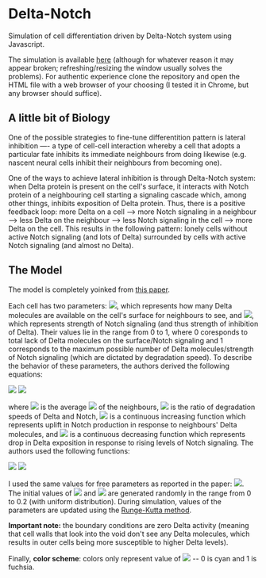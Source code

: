 # Delta-Notch
Simulation of cell differentiation driven by Delta-Notch system using Javascript.

The simulation is available <a href="https://htmlpreview.github.io/?https://github.com/Aidar-Shagiyev/Delta-Notch/blob/master/delta_notch.html" target="_blank">here</a> (although for whatever reason it may appear broken; refreshing/resizing the window usually solves the problems). For authentic experience clone the repository and open the HTML file with a web browser of your choosing (I tested it in Chrome, but any browser should suffice).

## A little bit of Biology
One of the possible strategies to fine-tune differentition pattern is lateral inhibition —- a type of cell-cell interaction whereby a cell that adopts a particular fate inhibits its immediate neighbours from doing likewise (e.g. nascent neural cells inhibit their neighbours from becoming one).

One of the ways to achieve lateral inhibition is through Delta-Notch system: when Delta protein is present on the cell's surface, it interacts with Notch protein of a neighbouring cell starting a signaling cascade which, among other things, inhibits exposition of Delta protein. Thus, there is a positive feedback loop: more Delta on a cell --> more Notch signaling in a neighbour --> less Delta on the neighbour --> less Notch signaling in the cell --> more Delta on the cell. This results in the following pattern: lonely cells without active Notch signaling (and lots of Delta) surrounded by cells with active Notch signaling (and almost no Delta).

## The Model
The model is completely yoinked from <a href="https://doi.org/10.1006/jtbi.1996.0233" target="_blank">this paper</a>.

Each cell has two parameters: <img src="https://latex.codecogs.com/svg.latex?;d">, which represents how many Delta molecules are available on the cell's surface for neighbours to see, and <img src="https://latex.codecogs.com/svg.latex?;n">, which represents strength of Notch signaling (and thus strength of inhibition of Delta). Their values lie in the range from 0 to 1, where 0 coresponds to total lack of Delta molecules on the surface/Notch signaling and 1 corresponds to the maximum possible number of Delta molecules/strength of Notch signaling (which are dictated by degradation speed). To describe the behavior of these parameters, the authors derived the following equations:

<img src="https://latex.codecogs.com/svg.latex?\Large&space;\dot{n}=f(\bar{d})-n">
<img src="https://latex.codecogs.com/svg.latex?\Large&space;\dot{d}=v*(g(n)-d)">

where <img src="https://latex.codecogs.com/svg.latex?;\bar{d}"> is the average <img src="https://latex.codecogs.com/svg.latex?;d"> of the neighbours, <img src="https://latex.codecogs.com/svg.latex?;v"> is the ratio of degradation speeds of Delta and Notch, <img src="https://latex.codecogs.com/svg.latex?;f"> is a continuous increasing function which represents uplift in Notch production in response to neighbours' Delta molecules, and <img src="https://latex.codecogs.com/svg.latex?;g"> is a continuous decreasing function which represents drop in Delta exposition in response to rising levels of Notch signaling. The authors used the following functions:

<img src="https://latex.codecogs.com/svg.latex?\Large&space;f(x)=\frac{x^{k}}{a%2Bx^{k}}">
<img src="https://latex.codecogs.com/svg.latex?\Large&space;g(x)=\frac{1}{1%2Bbx^{k}}">

I used the same values for free parameters as reported in the paper: <img src="https://latex.codecogs.com/svg.latex?;a=0.01,b=100,v=1,k=h=2">. The initial values of <img src="https://latex.codecogs.com/svg.latex?;d"> and <img src="https://latex.codecogs.com/svg.latex?;n"> are generated randomly in the range from 0 to 0.2 (with uniform distribution). During simulation, values of the parameters are updated using the <a href="https://encyclopediaofmath.org/wiki/Runge-Kutta_method" target="_blank">Runge-Kutta method</a>.

<b>Important note:</b> the boundary conditions are zero Delta activity (meaning that cell walls that look into the void don't see any Delta molecules, which results in outer cells being more susceptible to higher Delta levels).

Finally, <b>color scheme</b>: colors only represent value of <img src="https://latex.codecogs.com/svg.latex?;d"> -- 0 is cyan and 1 is fuchsia.
